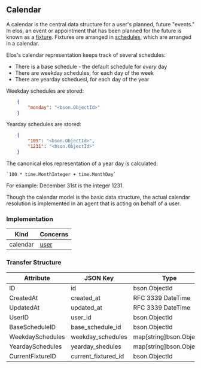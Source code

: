 Calendar
-------

A calendar is the central data structure for a user's planned, future "events." In elos, an event or appointment that has been planned for the future is known as a [fixture](fixture.md). Fixtures are arranged in [schedules](schedule.md), which are arranged in a calendar.

Elos's calendar representation keeps track of several schedules:
 - There is a base schedule - the default schedule for _every_ day
 - There are weekday schedules, for each day of the week
 - There are yearday scheduesl, for each day of the year

Weekday schedules are stored:
```json
    {
        "monday": "<bson.ObjectId>"
    }
 ```

Yearday schedules are stored:
```json
    {
        "109": "<bson.ObjectId>",
        "1231": "<bson.ObjectId>"
    }
 ```

The canonical elos representation of a year day is calculated:

    `100 * time.MonthInteger + time.MonthDay`

For example: December 31st is the integer 1231.

Though the calendar model is the basic data structure, the actual calendar resolution is implemented in an agent that is acting on behalf of a user.

### Implementation
| Kind     | Concerns        |
| -------- | --------------- |
| calendar | [user](user.md) |

### Transfer Structure
| Attribute           | JSON Key              | Type                                | Access    |
| ------------------- | --------------------- | ----------------------------------- | --------- |
| ID                  | id                    | bson.ObjectId                       | Public    |
| CreatedAt           | created_at            | RFC 3339 DateTime                   | Personal  |
| UpdatedAt           | updated_at            | RFC 3339 DateTime                   | Personal  |
| UserID              | user_id               | bson.ObjectId                       | Personal  |
| BaseScheduleID      | base_schedule_id      | bson.ObjectId                       | Personal  |
| WeekdaySchedules    | weekday_schedules     | map[string]bson.ObjectId            | Personal  |
| YeardaySchedules    | yearday_shedules      | map[string]bson.ObjectId            | Personal  |
| CurrentFixtureID    | current_fixtured_id   | bson.ObjectId                       | Personal  |
